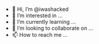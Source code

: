 - 👋 Hi, I’m @iwashacked
- 👀 I’m interested in ...
- 🌱 I’m currently learning ...
- 💞️ I’m looking to collaborate on ...
- 📫 How to reach me ...

<!---
iwashacked/iwashacked is a ✨ special ✨ repository because its `README.md` (this file) appears on your GitHub profile.
You can click the Preview link to take a look at your changes.
--->
